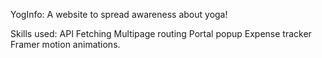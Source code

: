 YogInfo: A website to spread awareness about yoga!

Skills used:
API Fetching
Multipage routing
Portal popup
Expense tracker
Framer motion animations.
